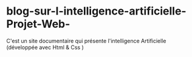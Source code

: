 # blog-sur-l-intelligence-artificielle-Projet-Web-
C'est un site documentaire qui présente l'intelligence Artificielle (développée avec Html &amp; Css )
